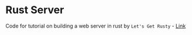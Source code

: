 # Rust Server

Code for tutorial on building a web server in rust by `Let's Get Rusty` - [Link](https://www.youtube.com/watch?v=BHxmWTVFWxQ&pp=ygUbbGV0J3MgZ2V0IHJ1c3R5IHJ1c3Qgc2VydmVy)
